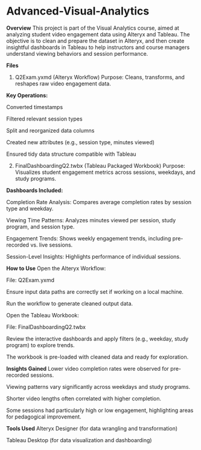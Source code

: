 # Advanced-Visual-Analytics

**Overview**
This project is part of the Visual Analytics course, aimed at analyzing student video engagement data using Alteryx and Tableau. The objective is to clean and prepare the dataset in Alteryx, and then create insightful dashboards in Tableau to help instructors and course managers understand viewing behaviors and session performance.

**Files**
1. Q2Exam.yxmd (Alteryx Workflow)
Purpose: Cleans, transforms, and reshapes raw video engagement data.

**Key Operations:**

Converted timestamps

Filtered relevant session types

Split and reorganized data columns

Created new attributes (e.g., session type, minutes viewed)

Ensured tidy data structure compatible with Tableau

2. FinalDashboardingQ2.twbx (Tableau Packaged Workbook)
Purpose: Visualizes student engagement metrics across sessions, weekdays, and study programs.

**Dashboards Included:**

Completion Rate Analysis: Compares average completion rates by session type and weekday.

Viewing Time Patterns: Analyzes minutes viewed per session, study program, and session type.

Engagement Trends: Shows weekly engagement trends, including pre-recorded vs. live sessions.

Session-Level Insights: Highlights performance of individual sessions.

**How to Use**
Open the Alteryx Workflow:

File: Q2Exam.yxmd

Ensure input data paths are correctly set if working on a local machine.

Run the workflow to generate cleaned output data.

Open the Tableau Workbook:

File: FinalDashboardingQ2.twbx

Review the interactive dashboards and apply filters (e.g., weekday, study program) to explore trends.

The workbook is pre-loaded with cleaned data and ready for exploration.

**Insights Gained**
Lower video completion rates were observed for pre-recorded sessions.

Viewing patterns vary significantly across weekdays and study programs.

Shorter video lengths often correlated with higher completion.

Some sessions had particularly high or low engagement, highlighting areas for pedagogical improvement.

**Tools Used**
Alteryx Designer (for data wrangling and transformation)

Tableau Desktop (for data visualization and dashboarding)
